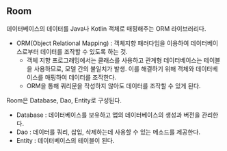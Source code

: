 ## Room
데이터베이스의 데이터를 Java나 Kotlin 객체로 매핑해주는 ORM 라이브러리다.
- ORM(Object Relational Mapping) : 객체지향 패러다임을 이용하여 데이터베이스로부터 데이터를 조작할 수 있도록 하는 것. 
  - 객체 지향 프로그래밍에서는 클래스를 사용하고 관계형 데이터베이스는 테이블을 사용하므로, 모델 간의 불일치가 발생. 이를 해결하기 위해 객체와 데이터베이스를 매핑하여 데이터를 조작한다.
  - ORM을 통해 쿼리문을 작성하지 않아도 데이터를 조작할 수 있게 된다.

Room은 Database, Dao, Entity로 구성된다.
- Database : 데이터베이스를 보유하고 앱의 데이터베이스의 생성과 버전을 관리한다.
- Dao : 데이터를 쿼리, 삽입, 삭제하는데 사용할 수 있는 메소드를 제공한다.
- Entity : 데이터베이스의 테이블이 된다.
